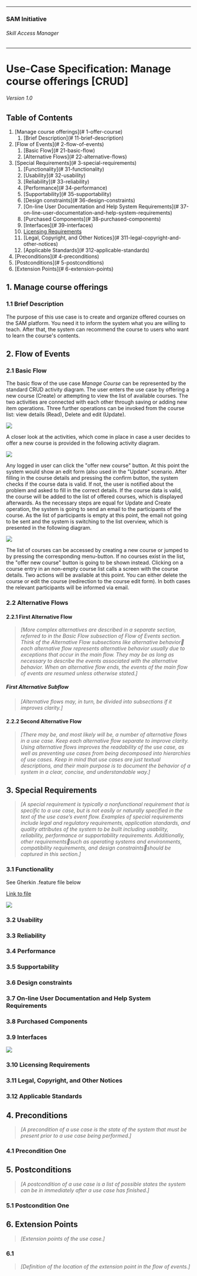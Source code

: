 * * *

### SAM Initiative

###### Skill Access Manager

* * *

# Use-Case Specification: Manage course offerings [CRUD]

###### Version 1.0

## Table of Contents

1.  [Manage course offerings](# 1-offer-course)
    1.  [Brief Description](# 11-brief-description)
2.  [Flow of Events](# 2-flow-of-events)
    1.  [Basic Flow](# 21-basic-flow)
    2.  [Alternative Flows](# 22-alternative-flows)
3.  [Special Requirements](# 3-special-requirements)
    1.  [Functionality](# 31-functionality)
    2.  [Usability](# 32-usability)
    3.  [Reliability](# 33-reliability)
    4.  [Performance](# 34-performance)
    5.  [Supportability](# 35-supportability)
    6.  [Design constraints](# 36-design-constraints)
    7.  [On-line User Documentation and Help System Requirements](# 37-on-line-user-documentation-and-help-system-requirements)
    8.  [Purchased Components](# 38-purchased-components)
    9.  [Interfaces](# 39-interfaces)
    10.  [Licensing Requirements](310-licencing-requirements)
    11.  [Legal, Copyright, and Other Notices](# 311-legal-copyright-and-other-notices)
    12.  [Applicable Standards](# 312-applicable-standards)
4.  [Preconditions](# 4-preconditions)
5.  [Postconditions](# 5-postconditions)
6.  [Extension Points](# 6-extension-points)

## 1\. Manage course offerings

### 1.1 Brief Description

The purpose of this use case is to create and organize offered courses on the SAM platform. You need it to inform the system what you are willing to teach. After that, the system can recommend the course to users who want to learn the course's contents.

## 2\. Flow of Events

### 2.1 Basic Flow

The basic flow of the use case _Manage Course_ can be represented by the standard CRUD activity diagram. The user enters the use case by offering a new course (Create) or attempting to view the list of available courses. The two activities are connected with each other through saving or adding new item operations. Three further operations can be invoked from the course list: view details (Read), Delete and edit (Update).

![](pasted-image-161117110134.png)

A closer look at the activities, which come in place in case a user decides to offer a new course is provided in the following activity diagram.

![](pasted-image-161117110337.png)

Any logged in user can click the "offer new course" button. At this point the system would show an edit form (also used in the "Update" scenario. After filling in the course details and pressing the confirm button, the system checks if the course data is valid. If not, the user is notified about the problem and asked to fill in the correct details. If the course data is valid, the course will be added to the list of offered courses, which is displayed afterwards. As the necessary steps are equal for Update and Create operation, the system is going to send an email to the participants of the course. As the list of participants is empty at this point, the email not going to be sent and the system is switching to the list overview, which is presented in the following diagram.

![](pasted-image-161117113249.png)

The list of courses can be accessed by creating a new course or jumped to by pressing the corresponding menu-button. If no courses exist in the list, the "offer new course" button is going to be shown instead. Clicking on a course entry in an non-empty course list calls a screen with the course details. Two actions will be available at this point. You can either delete the course or edit the course (redirection to the course edit form). In both cases the relevant participants will be informed via email.

### 2.2 Alternative Flows

#### 2.2.1 First Alternative Flow

> _[More complex alternatives are described in a separate section, referred to in the Basic Flow subsection of Flow of Events section. Think of the Alternative Flow subsections like alternative behavior each alternative flow represents alternative behavior usually due to exceptions that occur in the main flow. They may be as long as necessary to describe the events associated with the alternative behavior. When an alternative flow ends, the events of the main flow of events are resumed unless otherwise stated.]_

##### First Alternative Subflow

> _[Alternative flows may, in turn, be divided into subsections if it improves clarity.]_

#### 2.2.2 Second Alternative Flow

> _[There may be, and most likely will be, a number of alternative flows in a use case. Keep each alternative flow separate to improve clarity. Using alternative flows improves the readability of the use case, as well as preventing use cases from being decomposed into hierarchies of use cases. Keep in mind that use cases are just textual descriptions, and their main purpose is to document the behavior of a system in a clear, concise, and understandable way.]_

## 3\. Special Requirements

> _[A special requirement is typically a nonfunctional requirement that is specific to a use case, but is not easily or naturally specified in the text of the use case’s event flow. Examples of special requirements include legal and regulatory requirements, application standards, and quality attributes of the system to be built including usability, reliability, performance or supportability requirements. Additionally, other requirementssuch as operating systems and environments, compatibility requirements, and design constraintsshould be captured in this section.]_

### 3.1 Functionality

See Gherkin .feature file below

[Link to file](https://eynorey.visualstudio.com/SAM%20-%20Smartify%20The%20World/_git/sam-private?path=%2Fapplication%2Fsrc%2Ftest%2Ffeatures%2Fcourse%2Fmanage_course_offerings.feature&version=GBmaster&_a=contents)

![](feature_manage-course.png)

### 3.2 Usability

### 3.3 Reliability

### 3.4 Performance

### 3.5 Supportability

### 3.6 Design constraints

### 3.7 On-line User Documentation and Help System Requirements

### 3.8 Purchased Components

### 3.9 Interfaces

![](wf_manage-course.png)

### 3.10 Licensing Requirements

### 3.11 Legal, Copyright, and Other Notices

### 3.12 Applicable Standards

## 4\. Preconditions

> _[A precondition of a use case is the state of the system that must be present prior to a use case being performed.]_

### 4.1 Precondition One

## 5\. Postconditions

> _[A postcondition of a use case is a list of possible states the system can be in immediately after a use case has finished.]_

### 5.1 Postcondition One

## 6\. Extension Points

> _[Extension points of the use case.]_

### 6.1<name point="" extension="" of=""></name>

> _[Definition of the location of the extension point in the flow of events.]_